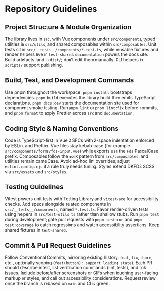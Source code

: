 # Repository Guidelines

## Project Structure & Module Organization

The library lives in `src`, with Vue components under `src/components`, typed utilities in `src/utils`, and shared composables within `src/composables`. Unit tests sit in `src/__tests__/components/*.test.ts`, while reusable fixtures and render helpers live in `test-shared`. `documentation` powers the docs site. Build artefacts land in `dist/`; don’t edit them manually. CLI helpers in `scripts/` support publishing.

## Build, Test, and Development Commands

Use pnpm throughout the workspace. `pnpm install` bootstraps dependencies. `pnpm build` executes the library build then emits TypeScript declarations. `pnpm docs:dev` starts the documentation site used for component smoke testing. Run `pnpm lint` or `pnpm lint:fix` before commits, and `pnpm format` to apply Prettier across `src` and `documentation`.

## Coding Style & Naming Conventions

Code is TypeScript-first in Vue 3 SFCs with 2-space indentation enforced by ESLint and Prettier. Vue files stay kebab-case (for example `src/components/forms/fds-input.vue`) while exports use the `Fds` PascalCase prefix. Composables follow the `useX` pattern from `src/composables`, and utilities remain camelCase. Avoid ad-hoc lint overrides; adjust `eslint.config.cjs` if a rule truly needs tuning. Styles extend DKFDS SCSS via `src/assets` and `src/styles`.

## Testing Guidelines

Vitest powers unit tests with Testing Library and `vitest-axe` for accessibility checks. Add specs alongside related components in `src/__tests__/components`, named `*.test.ts`. Favor render-driven tests using helpers in `src/test-utils.ts` rather than shallow stubs. Run `pnpm test` during development; gate pull requests with `pnpm test:run` and `pnpm test:coverage` to catch regressions and watch accessibility assertions. Keep shared fixtures in `test-shared`.

## Commit & Pull Request Guidelines

Follow Conventional Commits, mirroring existing history: `feat`, `fix`, `chore`, etc., optionally scoping (`feat(button): support loading state`). Each PR should describe intent, list verification commands (lint, tests), and link issues. Include before/after screenshots or GIFs when touching user-facing markup or styles, and call out accessibility considerations. Request review once the branch is rebased on `main` and CI is green.
